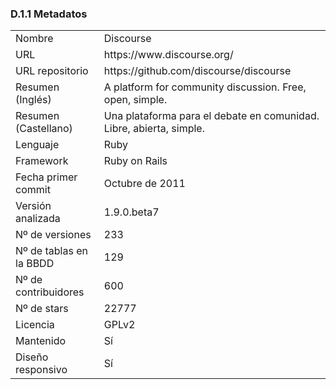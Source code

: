 ### D.1.1 Metadatos

<table>
  <tr>
    <td>Nombre</td>
    <td>Discourse</td>
  </tr>
  <tr>
    <td>URL</td>
    <td>https://www.discourse.org/ </td>
  </tr>
  <tr>
    <td>URL repositorio</td>
    <td>https://github.com/discourse/discourse </td>
  </tr>
  <tr>
    <td>Resumen (Inglés)</td>
    <td>A platform for community discussion. Free, open, simple. </td>
  </tr>
  <tr>
    <td>Resumen (Castellano)</td>
    <td>Una plataforma para el debate en comunidad. Libre, abierta, simple.</td>
  </tr>
  <tr>
    <td>Lenguaje</td>
    <td>Ruby</td>
  </tr>
  <tr>
    <td>Framework</td>
    <td>Ruby on Rails</td>
  </tr>
  <tr>
    <td>Fecha primer commit</td>
    <td>Octubre de 2011</td>
  </tr>
  <tr>
    <td>Versión analizada</td>
    <td>1.9.0.beta7</td>
  </tr>
  <tr>
    <td>Nº de versiones</td>
    <td>233</td>
  </tr>
  <tr>
    <td>Nº de tablas en la BBDD</td>
    <td>129</td>
  </tr>
  <tr>
    <td>Nº de contribuidores</td>
    <td>600</td>
  </tr>
  <tr>
    <td>Nº de stars</td>
    <td>22777</td>
  </tr>
  <tr>
    <td>Licencia</td>
    <td>GPLv2</td>
  </tr>
  <tr>
    <td>Mantenido</td>
    <td>Sí</td>
  </tr>
  <tr>
    <td>Diseño responsivo</td>
    <td>Sí</td>
  </tr>
</table>


 


